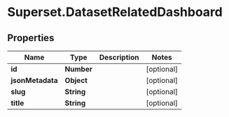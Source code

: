 # Superset.DatasetRelatedDashboard

## Properties
Name | Type | Description | Notes
------------ | ------------- | ------------- | -------------
**id** | **Number** |  | [optional] 
**jsonMetadata** | **Object** |  | [optional] 
**slug** | **String** |  | [optional] 
**title** | **String** |  | [optional] 
